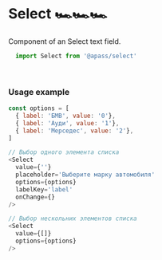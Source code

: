 # Select 🏎🏎🏎

Component of an Select text field.

```js
  import Select from '@apass/select'
```
<!-- STORY -->
<br/>

### Usage example
```js
const options = [
  { label: 'БМВ', value: '0'},
  { label: 'Ауди', value: '1'},
  { label: 'Мерседес', value: '2'},
]

// Выбор одного элемента списка
<Select
  value={''}
  placeholder='Выберите марку автомобиля'
  options={options}
  labelKey='label'
  onChange={}
/>

// Выбор нескольних элементов списка
<Select
  value={[]}
  options={options}
/>
```
<br/>
<!-- PROPS -->